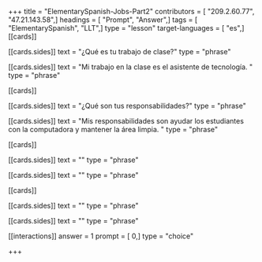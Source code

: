 +++
title = "ElementarySpanish-Jobs-Part2"
contributors = [ "209.2.60.77", "47.21.143.58",]
headings = [ "Prompt", "Answer",]
tags = [ "ElementarySpanish", "LLT",]
type = "lesson"
target-languages = [ "es",]
[[cards]]

[[cards.sides]]
text = "¿Qué es tu trabajo de clase?"
type = "phrase"

[[cards.sides]]
text = "Mi trabajo en la clase es el asistente de tecnología. "
type = "phrase"

[[cards]]

[[cards.sides]]
text = "¿Qué son tus responsabilidades?"
type = "phrase"

[[cards.sides]]
text = "Mis responsabilidades son ayudar los estudiantes con la computadora y mantener la área limpia. "
type = "phrase"

[[cards]]

[[cards.sides]]
text = ""
type = "phrase"

[[cards.sides]]
text = ""
type = "phrase"

[[cards]]

[[cards.sides]]
text = ""
type = "phrase"

[[cards.sides]]
text = ""
type = "phrase"

[[interactions]]
answer = 1
prompt = [ 0,]
type = "choice"

+++
